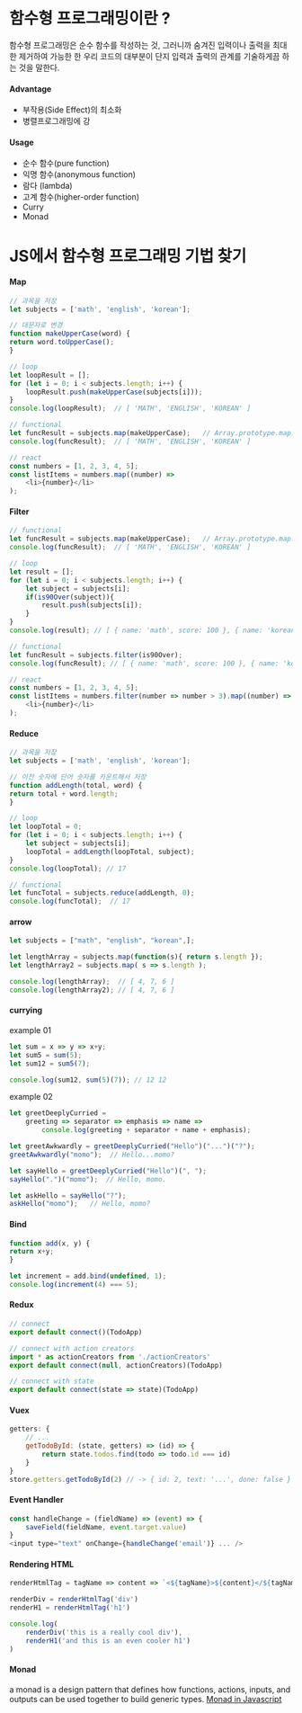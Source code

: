 # 함수형 프로그래밍이란 ?
함수형 프로그래밍은 순수 함수를 작성하는 것, 그러니까 숨겨진 입력이나 출력을 최대한 제거하여 
가능한 한 우리 코드의 대부분이 단지 입력과 출력의 관계를 기술하게끔 하는 것을 말한다.

#### Advantage
- 부작용(Side Effect)의 최소화
- 병렬프로그래밍에 강

#### Usage
- 순수 함수(pure function)
- 익명 함수(anonymous function)
- 람다 (lambda)
- 고계 함수(higher-order function)
- Curry
- Monad


# JS에서 함수형 프로그래밍 기법 찾기
#### Map
```javascript
// 과목을 저장
let subjects = ['math', 'english', 'korean'];

// 대문자로 변경
function makeUpperCase(word) { 
return word.toUpperCase();
}

// loop
let loopResult = [];
for (let i = 0; i < subjects.length; i++) {
    loopResult.push(makeUpperCase(subjects[i]));
}
console.log(loopResult);  // [ 'MATH', 'ENGLISH', 'KOREAN' ]

// functional
let funcResult = subjects.map(makeUpperCase);   // Array.prototype.map.call(subjects, makeUpperCase);
console.log(funcResult);  // [ 'MATH', 'ENGLISH', 'KOREAN' ]

// react
const numbers = [1, 2, 3, 4, 5];
const listItems = numbers.map((number) =>
    <li>{number}</li>
);
```

#### Filter
```javascript
// functional
let funcResult = subjects.map(makeUpperCase);   // Array.prototype.map.call(subjects, makeUpperCase);
console.log(funcResult);  // [ 'MATH', 'ENGLISH', 'KOREAN' ]

// loop
let result = [];
for (let i = 0; i < subjects.length; i++) {
    let subject = subjects[i];
    if(is90Over(subject)){
        result.push(subjects[i]);
    }
}
console.log(result); // [ { name: 'math', score: 100 }, { name: 'korean', score: 95 } ]

// functional
let funcResult = subjects.filter(is90Over);
console.log(funcResult); // [ { name: 'math', score: 100 }, { name: 'korean', score: 95 } ]

// react
const numbers = [1, 2, 3, 4, 5];
const listItems = numbers.filter(number => number > 3).map((number) =>
    <li>{number}</li>
);
```

#### Reduce
```javascript
// 과목을 저장
let subjects = ['math', 'english', 'korean'];

// 이전 숫자에 단어 숫자를 카운트해서 저장
function addLength(total, word) {
return total + word.length;
}

// loop
let loopTotal = 0;
for (let i = 0; i < subjects.length; i++) {
    let subject = subjects[i];
    loopTotal = addLength(loopTotal, subject);
}
console.log(loopTotal); // 17

// functional
let funcTotal = subjects.reduce(addLength, 0);
console.log(funcTotal);  // 17
```

#### arrow
```javascript
let subjects = ["math", "english", "korean",];

let lengthArray = subjects.map(function(s){ return s.length });
let lengthArray2 = subjects.map( s => s.length );

console.log(lengthArray);  // [ 4, 7, 6 ]
console.log(lengthArray2); // [ 4, 7, 6 ]
```

#### currying
example 01
```javascript
let sum = x => y => x+y;
let sum5 = sum(5);
let sum12 = sum5(7);

console.log(sum12, sum(5)(7)); // 12 12
```
example 02
```javascript
let greetDeeplyCurried = 
    greeting => separator => emphasis => name => 
        console.log(greeting + separator + name + emphasis);

let greetAwkwardly = greetDeeplyCurried("Hello")("...")("?");
greetAwkwardly("momo");  // Hello...momo?

let sayHello = greetDeeplyCurried("Hello")(", ");
sayHello(".")("momo");  // Hello, momo.

let askHello = sayHello("?");
askHello("momo");   // Hello, momo?
```
#### Bind
```javascript
function add(x, y) {
return x+y;
}

let increment = add.bind(undefined, 1);
console.log(increment(4) === 5);
```

#### Redux
```javascript
// connect
export default connect()(TodoApp)

// connect with action creators
import * as actionCreators from './actionCreators'
export default connect(null, actionCreators)(TodoApp)

// connect with state
export default connect(state => state)(TodoApp)
```

#### Vuex
```javascript
getters: {
    // ...
    getTodoById: (state, getters) => (id) => {
        return state.todos.find(todo => todo.id === id)
    }
}
store.getters.getTodoById(2) // -> { id: 2, text: '...', done: false }
```

#### Event Handler
```javascript
const handleChange = (fieldName) => (event) => {
    saveField(fieldName, event.target.value)
}
<input type="text" onChange={handleChange('email')} ... />
```

#### Rendering HTML
```javascript
renderHtmlTag = tagName => content => `<${tagName}>${content}</${tagName}>`

renderDiv = renderHtmlTag('div')
renderH1 = renderHtmlTag('h1')

console.log(
    renderDiv('this is a really cool div'),
    renderH1('and this is an even cooler h1')
)
```

#### Monad
a monad is a design pattern that defines how functions, actions, inputs, and outputs can be used together to build generic types.
[Monad in Javascript](http://www.haruair.com/blog/2986)